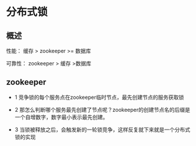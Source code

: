 
# 分布式锁
## 概述

性能：
缓存 > zookeeper >= 数据库 

可靠性：
zookeeper > 缓存 >数据库 

## zookeeper

- 1 竞争锁的每个服务点在zookeeper临时节点，最先创建节点的服务获取锁
 
- 2 那怎么判断哪个服务最先创建了节点呢？zookeeper的创建节点名的后缀是一个自增数字，数字最小表示最先创建。

- 3 当锁被释放之后，会触发新的一轮锁竞争，这样反复就下来就是一个分布式锁的实现


